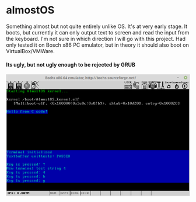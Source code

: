 # almostOS
Something almost but not quite entirely unlike OS. It's at very early stage. It boots, but currently it can only output text to screen and read the input from the keyboard. I'm not sure in which direction I will go with this project. Had only tested it on Bosch x86 PC emulator, but in theory it should also boot on VirtualBox/VMWare.

#### Its ugly, but not ugly enough to be rejected by GRUB
![almostOS](/almostOS.png?raw=true "almostOS")
